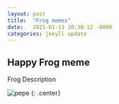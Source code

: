 ```yaml
---
layout: post
title:  "Frog memes"
date:   2021-01-13 20:38:12 -0800
categories: jekyll update
---
```

## Happy Frog meme

Frog Description

![pepe](https://media4.s-nbcnews.com/j/MSNBC/Components/Video/201609/a_ov_Pepe_160928.focal-760x428.jpg)
{: .center}